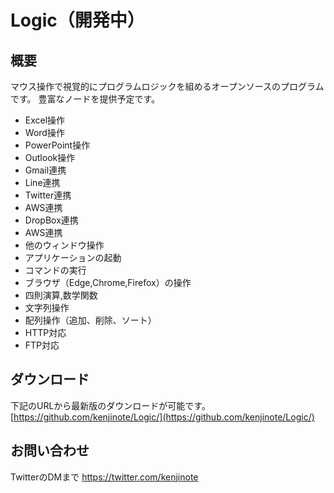 # Logic（開発中）

## 概要
マウス操作で視覚的にプログラムロジックを組めるオープンソースのプログラムです。
豊富なノードを提供予定です。
- Excel操作
- Word操作
- PowerPoint操作
- Outlook操作
- Gmail連携
- Line連携
- Twitter連携
- AWS連携
- DropBox連携
- AWS連携
- 他のウィンドウ操作
- アプリケーションの起動
- コマンドの実行
- ブラウザ（Edge,Chrome,Firefox）の操作
- 四則演算,数学関数
- 文字列操作
- 配列操作（追加、削除、ソート）
- HTTP対応
- FTP対応

## ダウンロード
下記のURLから最新版のダウンロードが可能です。
[https://github.com/kenjinote/Logic/](https://github.com/kenjinote/Logic/)

## お問い合わせ
TwitterのDMまで
https://twitter.com/kenjinote
